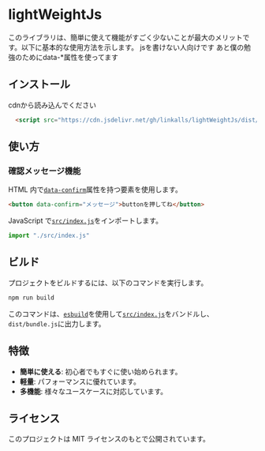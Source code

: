 # lightWeightJs

このライブラリは、簡単に使えて機能がすごく少ないことが最大のメリットです。以下に基本的な使用方法を示します。
jsを書けない人向けです
あと僕の勉強のためにdata-*属性を使ってます

## インストール

cdnから読み込んでください
```html
  <script src="https://cdn.jsdelivr.net/gh/linkalls/lightWeightJs/dist/bundle.js"></script>
```

## 使い方

### 確認メッセージ機能

HTML 内で[`data-confirm`](index.html)属性を持つ要素を使用します。

```html
<button data-confirm="メッセージ">buttonを押してね</button>
```

JavaScript で[`src/index.js`](src/index.js)をインポートします。

```javascript
import "./src/index.js"
```

## ビルド

プロジェクトをビルドするには、以下のコマンドを実行します。

```bash
npm run build
```

このコマンドは、[`esbuild`](https://esbuild.github.io/)を使用して[`src/index.js`](src/index.js)をバンドルし、`dist/bundle.js`に出力します。

## 特徴

- **簡単に使える**: 初心者でもすぐに使い始められます。
- **軽量**: パフォーマンスに優れています。
- **多機能**: 様々なユースケースに対応しています。

## ライセンス

このプロジェクトは MIT ライセンスのもとで公開されています。
